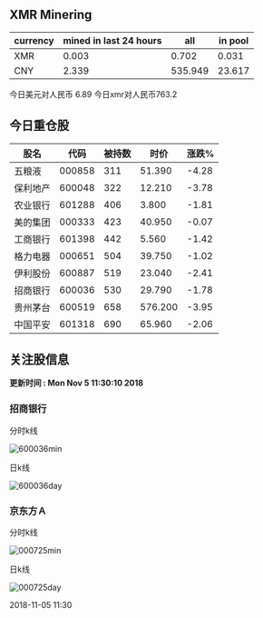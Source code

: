 ## XMR Minering

|currency|mined in last 24 hours|all|in pool|
|---|---|---|---|
|XMR|0.003|0.702|0.031|
|CNY|2.339|535.949|23.617|

今日美元对人民币 6.89	今日xmr对人民币763.2


## 今日重仓股 

|股名|代码|被持数|时价|涨跌%|
|---|---|---|---|---|
|五粮液|000858|311|51.390|-4.28|
|保利地产|600048|322|12.210|-3.78|
|农业银行|601288|406|3.800|-1.81|
|美的集团|000333|423|40.950|-0.07|
|工商银行|601398|442|5.560|-1.42|
|格力电器|000651|504|39.750|-1.02|
|伊利股份|600887|519|23.040|-2.41|
|招商银行|600036|530|29.790|-1.78|
|贵州茅台|600519|658|576.200|-3.95|
|中国平安|601318|690|65.960|-2.06|

## 关注股信息
**更新时间 : Mon Nov  5 11:30:10 2018**
### 招商银行 
分时k线

![600036min](http://image.sinajs.cn/newchart/min/n/sh600036.gif)

日k线

![600036day](http://image.sinajs.cn/newchart/daily/n/sh600036.gif)

### 京东方Ａ 
分时k线

![000725min](http://image.sinajs.cn/newchart/min/n/sz000725.gif)

日k线

![000725day](http://image.sinajs.cn/newchart/daily/n/sz000725.gif)

2018-11-05 11:30